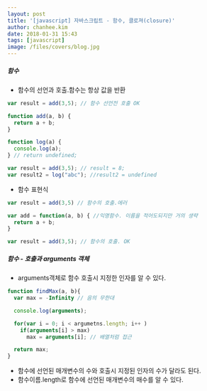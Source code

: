 ```yaml
---
layout: post
title: '[javascript] 자바스크립트 - 함수, 클로져(closure)'
author: chanhee.kim
date: 2018-01-31 15:43
tags: [javascript]
image: /files/covers/blog.jpg
---
```


##### 함수
- 함수의 선언과 호출.함수는 항상 값을 반환

``` javascript
var result = add(3,5); // 함수 선언전 호출 OK

function add(a, b) {
  return a + b;
}

function log(a) {
  console.log(a);
} // return undefined;

var result = add(3,5); // result = 8;
var result2 = log("abc"); //result2 = undefined
```

- 함수 표현식

``` javascript
var result = add(3,5) // 함수의 호출.에러

var add = function(a, b) { //익명함수. 이름을 적어도되지만 거의 생략
  return a + b;
}

var result = add(3,5); // 함수의 호출. OK
```

##### 함수 - 호출과 arguments 객체
- arguments객체로 함수 호출시 지정한 인자를 알 수 있다.
``` javascript
function findMax(a, b){
  var max = -Infinity // 음의 무한대

  console.log(arguments);

  for(var i = 0; i < argumetns.length; i++ )
    if(arguments[i] > max)
      max = arguments[i]; // 배열처럼 접근

  return max;
}
```

- 함수에 선언된 매개변수의 수와 호출시 지정된 인자의 수가 달라도 된다.
- 함수이름.length로 함수에 선언된 매개변수의 매수를 알 수 있다.
